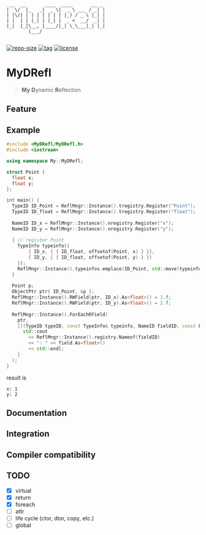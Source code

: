 ```

 __  __       ____  ____       __ _ 
|  \/  |_   _|  _ \|  _ \ ___ / _| |
| |\/| | | | | | | | |_) / _ \ |_| |
| |  | | |_| | |_| |  _ <  __/  _| |
|_|  |_|\__, |____/|_| \_\___|_| |_|
        |___/                       
                                                             

```

[![repo-size](https://img.shields.io/github/languages/code-size/shimakaze09/MyDRefl?style=flat)](https://github.com/shimakaze09/MyDRefl/archive/master.zip) [![tag](https://img.shields.io/github/v/tag/shimakaze09/MyDRefl)](https://github.com/shimakaze09/MyDRefl/tags) [![license](https://img.shields.io/github/license/shimakaze09/MyDRefl)](LICENSE)

# MyDRefl

> **My** **D**ynamic **R**eflection

## Feature

## Example

```c++
#include <MyDRefl/MyDRefl.h>
#include <iostream>

using namespace My::MyDRefl;

struct Point {
  float x;
  float y;
};

int main() {
  TypeID ID_Point = ReflMngr::Instance().tregistry.Register("Point");
  TypeID ID_float = ReflMngr::Instance().tregistry.Register("float");
  
  NameID ID_x = ReflMngr::Instance().nregistry.Register("x");
  NameID ID_y = ReflMngr::Instance().nregistry.Register("y");
  
  { // register Point
    TypeInfo typeinfo{{
        { ID_x, { { ID_float, offsetof(Point, x) } }},
        { ID_y, { { ID_float, offsetof(Point, y) } }}
    }};
    ReflMngr::Instance().typeinfos.emplace(ID_Point, std::move(typeinfo));
  }
  
  Point p;
  ObjectPtr ptr{ ID_Point, &p };
  ReflMngr::Instance().RWField(ptr, ID_x).As<float>() = 1.f;
  ReflMngr::Instance().RWField(ptr, ID_y).As<float>() = 2.f;
  
  ReflMngr::Instance().ForEachRField(
    ptr,
    [](TypeID typeID, const TypeInfo& typeinfo, NameID fieldID, const FieldInfo& fieldinfo, ConstObjectPtr field) {
      std::cout
        << ReflMngr::Instance().registry.Nameof(fieldID)
        << ": " << field.As<float>()
        << std::endl;
    }
  );
}
```

result is

```
x: 1
y: 2
```

## Documentation

## Integration

## Compiler compatibility

## TODO

- [x] virtual
- [x] return
- [x] foreach
- [ ] attr
- [ ] life cycle (ctor, dtor, copy, etc.)
- [ ] global